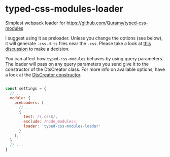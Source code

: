 # typed-css-modules-loader

Simplest webpack loader for https://github.com/Quramy/typed-css-modules

I suggest using it as preloader. Unless you change the options (see below), it
will generate `.css.d.ts` files near the `.css`. Please take a look at
[this discussion](https://github.com/Quramy/typed-css-modules/issues/2) to make a decision.

You can affect how `typed-css-modules` behaves by using query parameters. The loader
will pass on any query parameters you send give it to the constructor of the DtsCreator
class. For more info on available options, have a look at the
[DtsCreator constructor](https://github.com/Quramy/typed-css-modules#new-dtscreatoroption).


```js

const settings = {
  // ...
  module: {
    preLoaders: [
      // ...
      {
        test: /\.css$/,
        exclude: /node_modules/,
        loader: 'typed-css-modules-loader'
      }
    ],
  }
  // ...
}
```
